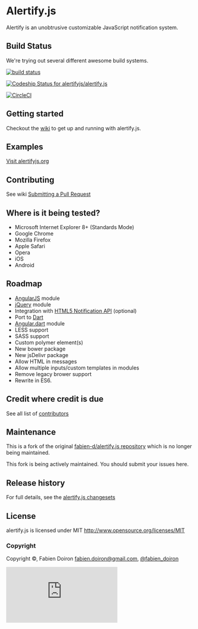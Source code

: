 # Alertify.js

Alertify is an unobtrusive customizable JavaScript notification system.


## Build Status

We're trying out several different awesome build systems.

[![build status](https://secure.travis-ci.org/alertifyjs/alertify.js.png)](http://travis-ci.org/alertifyjs/alertify.js)

[![Codeship Status for alertifyjs/alertify.js](https://www.codeship.io/projects/8f6cd300-e2cd-0131-245d-76c4e62fcc04/status?branch=master)](https://www.codeship.io/projects/25369)

[![CircleCI](https://circleci.com/gh/alertifyjs/alertify.js.png?circle-token=f2e40b15e51980c9d248c40f51f0d7ebc1d2aea1)](https://circleCI/gh/alertifyjs/alertify.js)

## Getting started
Checkout the [wiki](https://github.com/alertifyjs/alertify.js/wiki) to get up and running with alertify.js.

## Examples
[Visit alertifyjs.org](http://alertifyjs.org/)

## Contributing
See wiki [Submitting a Pull Request](https://github.com/alertifyjs/alertify.js/wiki/Submitting-a-Pull-Request)

## Where is it being tested?

* Microsoft Internet Explorer 8+ (Standards Mode)
* Google Chrome
* Mozilla Firefox
* Apple Safari
* Opera
* iOS
* Android

## Roadmap

- [AngularJS](//angularjs.org) module
- [jQuery](//jquery.com) module
- Integration with [HTML5 Notification API](//developer.mozilla.org/en/docs/Web/API/notification) (optional)
- Port to [Dart](//dartlang.org)
- [Angular.dart](//angulardart.org) module
- LESS support
- SASS support
- Custom polymer element(s)
- New bower package
- New jsDelivr package
- Allow HTML in messages
- Allow multiple inputs/custom templates in modules
- Remove legacy brower support
- Rewrite in ES6.

## Credit where credit is due

See all list of [contributors](https://github.com/alertifyjs/alertify.js/contributors)

## Maintenance

This is a fork of the original [fabien-d/alertify.js repository](//github.com/fabien-d/alertify.js) which is
no longer being maintained.

This fork is being actively maintained. You should submit your issues here.


## Release history

For full details, see the [alertify.js changesets](https://github.com/alertify/alertify.js/wiki/Changeset)

## License

alertify.js is licensed under MIT http://www.opensource.org/licenses/MIT

### Copyright

Copyright &copy;, Fabien Doiron <fabien.doiron@gmail.com>, [@fabien_doiron](http://twitter.com/fabien_doiron)

[![Analytics](https://ga-beacon.appspot.com/UA-51240888-3/alertifyjs/alertify.js/README.md)](https://github.com/igrigorik/ga-beacon)
